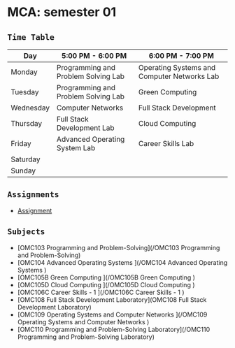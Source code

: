 # **MCA: semester 01**

## `Time Table`<br>

| Day       | 5:00 PM - 6:00 PM                   | 6:00 PM - 7:00 PM                           |
| --------- | ----------------------------------- | ------------------------------------------- |
| Monday    | Programming and Problem Solving Lab | Operating Systems and Computer Networks Lab |
| Tuesday   | Programming and Problem Solving Lab | Green Computing                             |
| Wednesday | Computer Networks                   | Full Stack Development                      |
| Thursday  | Full Stack Development Lab          | Cloud Computing                             |
| Friday    | Advanced Operating System Lab       | Career Skills Lab                           |
| Saturday  |                                     |                                             |
| Sunday    |                                     |                                             |


## `Assignments`<br>
- [Assignment](/Assignments/)




## `Subjects`<br>
- [OMC103 Programming and Problem-Solving](/OMC103 Programming and Problem-Solving)
- [OMC104 Advanced Operating Systems ](/OMC104 Advanced Operating Systems )
- [OMC105B Green Computing ](/OMC105B Green Computing )
- [OMC105D Cloud Computing ](/OMC105D Cloud Computing )
- [OMC106C Career Skills - 1 ](/OMC106C Career Skills - 1 )
- [OMC108 Full Stack Development Laboratory](OMC108 Full Stack Development Laboratory)
- [OMC109 Operating Systems and Computer Networks ](/OMC109 Operating Systems and Computer Networks )
- [OMC110 Programming and Problem-Solving Laboratory](/OMC110 Programming and Problem-Solving Laboratory)

